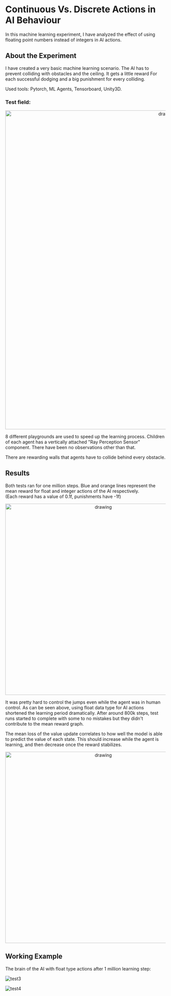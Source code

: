 # Continuous Vs. Discrete Actions in AI Behaviour 
In this machine learning experiment, I have analyzed the effect of using floating point numbers instead of integers in AI actions. 

## About the Experiment

I have created a very basic machine learning scenario. The AI has to prevent colliding with obstacles and the ceiling. It gets a little reward For each successful dodging and a big punishment for every colliding.

Used tools: Pytorch, ML Agents, Tensorboard, Unity3D.

### Test field:
<p align="center">
   <img src="https://user-images.githubusercontent.com/64265868/118036872-c9049b80-b375-11eb-8db3-eeefac0763c0.png" alt="drawing" width="1000"/>
</p>

8 different playgrounds are used to speed up the learning process. Children of each agent has a vertically attached "Ray Perception Sensor" component. There have been no observations other than that.

There are rewarding walls that agents have to collide behind every obstacle. 

## Results

Both tests ran for one million steps. Blue and orange lines represent the mean reward for float and integer actions of the AI respectively.  
(Each reward has a value of 0.1f, punishments have -1f)

<p align="center">
<img src="https://user-images.githubusercontent.com/64265868/118035386-d15bd700-b373-11eb-8858-84aa18f43515.jpg" alt="drawing" width="600"/>
</p>

It was pretty hard to control the jumps even while the agent was in human control. As can be seen above, using float data type for AI actions shortened the learning period dramatically. After around 800k steps, test runs started to complete with some to no mistakes but they didn't contribute to the mean reward graph.

The mean loss of the value update correlates to how well the model is able to predict the value of each state. This should increase while the agent is learning, and then decrease once the reward stabilizes.

<p align="center">
<img src="https://user-images.githubusercontent.com/64265868/118036278-0d436c00-b375-11eb-912f-2cb735ba0e4b.jpg" alt="drawing" width="600"/>
</p>

## Working Example

The brain of the AI with float type actions after 1 million learning step:


![test3](https://user-images.githubusercontent.com/64265868/118038183-79bf6a80-b377-11eb-8160-1a21d6620db8.gif)



![test4](https://user-images.githubusercontent.com/64265868/118038201-7e841e80-b377-11eb-891f-1700da1c8079.gif)

